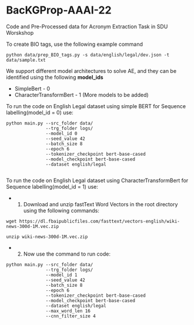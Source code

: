 # BacKGProp-AAAI-22
Code and Pre-Processed data for Acronym Extraction Task in SDU Worskshop

To create BIO tags, use the following  example command

```python data/prep_BIO_tags.py -s data/english/legal/dev.json -t   data/sample.txt```

We support different model architectures to solve AE, and they can be identified using the following **model_ids**

* SimpleBert - 0
* CharacterTransformBert - 1
(More models to be added)

To run the code on English Legal dataset using simple BERT for Sequence labelling(model_id = 0) use:

```
python main.py --src_folder data/
               --trg_folder logs/
               --model_id 0
               --seed_value 42
               --batch_size 8
               --epoch 6
               --tokenizer_checkpoint bert-base-cased
               --model_checkpoint bert-base-cased
               --dataset english/legal
     
 ```
 
 To run the code on English Legal dataset using CharacterTransformBert for Sequence labelling(model_id = 1) use:
 
 * 1) Download and unzip fastText Word Vectors in the root directory using the following commands:
  ``` 
  wget https://dl.fbaipublicfiles.com/fasttext/vectors-english/wiki-news-300d-1M.vec.zip  
  ```
  ```
  unzip wiki-news-300d-1M.vec.zip
  ```
 * 2) Now use the command to run code:

```
python main.py --src_folder data/
               --trg_folder logs/
               --model_id 1
               --seed_value 42
               --batch_size 8
               --epoch 6
               --tokenizer_checkpoint bert-base-cased
               --model_checkpoint bert-base-cased
               --dataset english/legal
               --max_word_len 16
               --cnn_filter_size 4
     
 ```


